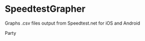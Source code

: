 SpeedtestGrapher
================

Graphs .csv files output from Speedtest.net for iOS and Android

Party